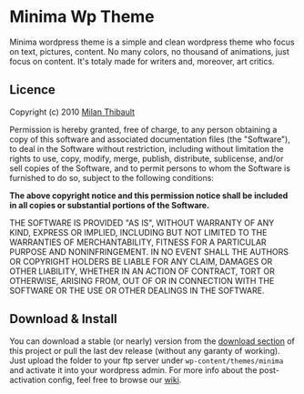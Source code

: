 Minima Wp Theme
===============

Minima wordpress theme is a simple and clean wordpress theme who focus on text, pictures, content. No many colors, no thousand of animations, just focus on content. It's totaly made for writers and, moreover, art critics.

Licence
-------
Copyright (c) 2010 [Milan Thibault](http///thibaultmilan.com)

Permission is hereby granted, free of charge, to any person obtaining a copy
of this software and associated documentation files (the "Software"), to deal
in the Software without restriction, including without limitation the rights
to use, copy, modify, merge, publish, distribute, sublicense, and/or sell
copies of the Software, and to permit persons to whom the Software is
furnished to do so, subject to the following conditions:

**The above copyright notice and this permission notice shall be included in
all copies or substantial portions of the Software.**

THE SOFTWARE IS PROVIDED "AS IS", WITHOUT WARRANTY OF ANY KIND, EXPRESS OR
IMPLIED, INCLUDING BUT NOT LIMITED TO THE WARRANTIES OF MERCHANTABILITY,
FITNESS FOR A PARTICULAR PURPOSE AND NONINFRINGEMENT. IN NO EVENT SHALL THE
AUTHORS OR COPYRIGHT HOLDERS BE LIABLE FOR ANY CLAIM, DAMAGES OR OTHER
LIABILITY, WHETHER IN AN ACTION OF CONTRACT, TORT OR OTHERWISE, ARISING FROM,
OUT OF OR IN CONNECTION WITH THE SOFTWARE OR THE USE OR OTHER DEALINGS IN
THE SOFTWARE.

Download & Install
------------------
You can download a stable (or nearly) version from the [download section](http://github.com/clawfire/Minima-WP-Theme/downloads) of this project or pull the last dev release (without any garanty of working).
Just upload the folder to your ftp server under `wp-content/themes/minima` and activate it into your wordpress admin. For more info about the post-activation config, feel free to browse our [wiki](http://github.com/clawfire/Minima-WP-Theme/wiki).

